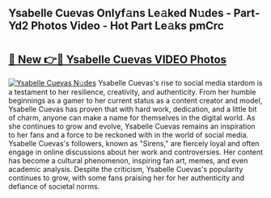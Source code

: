 ## Ysabelle Cuevas Onlyf𝚊ns Le𝚊ked N𝚞des - Part-Yd2 Photos Video - Hot Part Le𝚊ks pmCrc

# <h2><a href="http://ab90565.deff.icu/?id=Ysabelle+Cuevas">🔗 New 👉🔴 Ysabelle Cuevas VIDEO Photos</a></h2>

[![Ysabelle Cuevas N𝚞des](https://i.imgur.com/rIISA9y.gif)](http://ab90565.deff.icu/?id=Ysabelle+Cuevas)
Ysabelle Cuevas's rise to social media stardom is a testament to her resilience, creativity, and authenticity. From her humble beginnings as a gamer to her current status as a content creator and model, Ysabelle Cuevas has proven that with hard work, dedication, and a little bit of charm, anyone can make a name for themselves in the digital world. As she continues to grow and evolve, Ysabelle Cuevas remains an inspiration to her fans and a force to be reckoned with in the world of social media. Ysabelle Cuevas's followers, known as "Sirens," are fiercely loyal and often engage in online discussions about her work and controversies. Her content has become a cultural phenomenon, inspiring fan art, memes, and even academic analysis. Despite the criticism, Ysabelle Cuevas's popularity continues to grow, with some fans praising her for her authenticity and defiance of societal norms.
